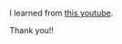 I learned from [this youtube](https://www.youtube.com/watch?v=LGVRPFZr548&ab_channel=AnthonyGG).

Thank you!!
